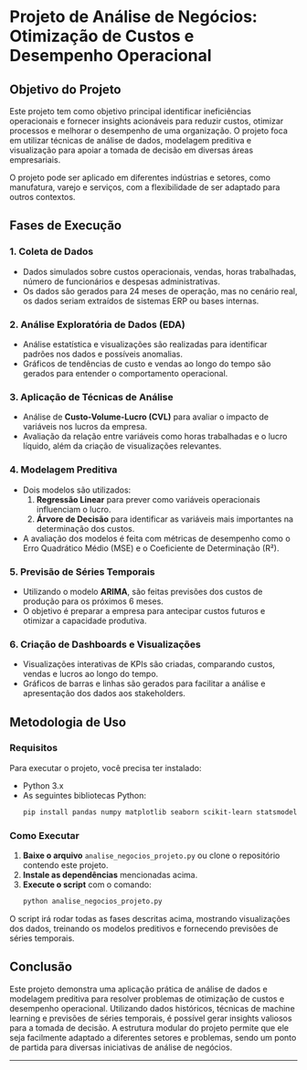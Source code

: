 # Projeto de Análise de Negócios: Otimização de Custos e Desempenho Operacional




## Objetivo do Projeto

Este projeto tem como objetivo principal identificar ineficiências operacionais e fornecer insights acionáveis para reduzir custos, otimizar processos e melhorar o desempenho de uma organização. O projeto foca em utilizar técnicas de análise de dados, modelagem preditiva e visualização para apoiar a tomada de decisão em diversas áreas empresariais.

O projeto pode ser aplicado em diferentes indústrias e setores, como manufatura, varejo e serviços, com a flexibilidade de ser adaptado para outros contextos.



## Fases de Execução

### 1. **Coleta de Dados**
   - Dados simulados sobre custos operacionais, vendas, horas trabalhadas, número de funcionários e despesas administrativas.
   - Os dados são gerados para 24 meses de operação, mas no cenário real, os dados seriam extraídos de sistemas ERP ou bases internas.



### 2. **Análise Exploratória de Dados (EDA)**
   - Análise estatística e visualizações são realizadas para identificar padrões nos dados e possíveis anomalias.
   - Gráficos de tendências de custo e vendas ao longo do tempo são gerados para entender o comportamento operacional.



### 3. **Aplicação de Técnicas de Análise**
   - Análise de **Custo-Volume-Lucro (CVL)** para avaliar o impacto de variáveis nos lucros da empresa.
   - Avaliação da relação entre variáveis como horas trabalhadas e o lucro líquido, além da criação de visualizações relevantes.



### 4. **Modelagem Preditiva**
   - Dois modelos são utilizados:
     1. **Regressão Linear** para prever como variáveis operacionais influenciam o lucro.
     2. **Árvore de Decisão** para identificar as variáveis mais importantes na determinação dos custos.
   - A avaliação dos modelos é feita com métricas de desempenho como o Erro Quadrático Médio (MSE) e o Coeficiente de Determinação (R²).



### 5. **Previsão de Séries Temporais**
   - Utilizando o modelo **ARIMA**, são feitas previsões dos custos de produção para os próximos 6 meses.
   - O objetivo é preparar a empresa para antecipar custos futuros e otimizar a capacidade produtiva.



### 6. **Criação de Dashboards e Visualizações**
   - Visualizações interativas de KPIs são criadas, comparando custos, vendas e lucros ao longo do tempo.
   - Gráficos de barras e linhas são gerados para facilitar a análise e apresentação dos dados aos stakeholders.



## Metodologia de Uso

### Requisitos
Para executar o projeto, você precisa ter instalado:
- Python 3.x
- As seguintes bibliotecas Python:
  ```bash
  pip install pandas numpy matplotlib seaborn scikit-learn statsmodels
  ```

### Como Executar
1. **Baixe o arquivo** `analise_negocios_projeto.py` ou clone o repositório contendo este projeto.
2. **Instale as dependências** mencionadas acima.
3. **Execute o script** com o comando:
   ```bash
   python analise_negocios_projeto.py
   ```

O script irá rodar todas as fases descritas acima, mostrando visualizações dos dados, treinando os modelos preditivos e fornecendo previsões de séries temporais.



## Conclusão

Este projeto demonstra uma aplicação prática de análise de dados e modelagem preditiva para resolver problemas de otimização de custos e desempenho operacional. Utilizando dados históricos, técnicas de machine learning e previsões de séries temporais, é possível gerar insights valiosos para a tomada de decisão. A estrutura modular do projeto permite que ele seja facilmente adaptado a diferentes setores e problemas, sendo um ponto de partida para diversas iniciativas de análise de negócios.

---
